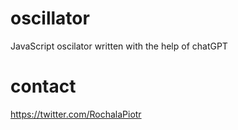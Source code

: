 # oscillator
JavaScript oscilator written with the help of chatGPT


# contact
https://twitter.com/RochalaPiotr